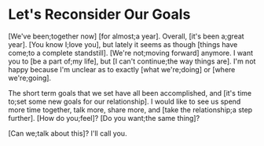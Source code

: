 # Let's Reconsider Our Goals

[We've been;together now] [for almost;a year]. Overall, [it's been a;great year]. [You know I;love you], but lately it seems as though [things have come;to a complete standstill]. [We're not;moving forward] anymore. I want you to [be a part of;my life], but [I can't continue;the way things are]. I'm not happy because I'm unclear as to exactly [what we're;doing] or [where we're;going].

The short term goals that we set have all been accomplished, and [it's time to;set some new goals for our relationship]. I would like to see us spend more time together, talk more, share more, and [take the relationship;a step further]. [How do you;feel]? [Do you want;the same thing]?

[Can we;talk about this]? I'll call you.
